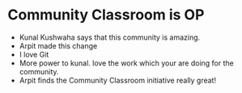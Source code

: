 # Community Classroom is OP

- Kunal Kushwaha says that this community is amazing.
- Arpit made this change
- I love Git
- More power to kunal. love the work which your are doing for the community.
- Arpit finds the Community Classroom initiative really great!
